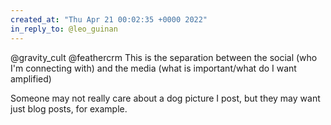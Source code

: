 ```yaml
---
created_at: "Thu Apr 21 00:02:35 +0000 2022"
in_reply_to: @leo_guinan
---
```


@gravity_cult @feathercrm This is the separation between the social (who I'm connecting with) and the media (what is important/what do I want amplified)

Someone may not really care about a dog picture I post, but they may want just blog posts, for example.